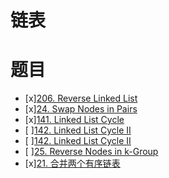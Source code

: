 # 链表

# 题目
- [x][206. Reverse Linked List](https://leetcode.com/problems/reverse-linked-list/)  
- [x][24. Swap Nodes in Pairs](https://leetcode.com/problems/swap-nodes-in-pairs/)  
- [x][141. Linked List Cycle](https://leetcode.com/problems/linked-list-cycle/)  
- [ ][142. Linked List Cycle II](https://leetcode.com/problems/linked-list-cycle-ii/)  
- [ ][142. Linked List Cycle II](https://leetcode.com/problems/linked-list-cycle-ii/)  
- [ ][25. Reverse Nodes in k-Group](https://leetcode.com/problems/reverse-nodes-in-k-group/)
- [x][21. 合并两个有序链表](https://leetcode-cn.com/problems/merge-two-sorted-lists/)  
